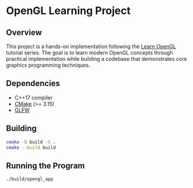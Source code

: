 # OpenGL Learning Project

## Overview

This project is a hands-on implementation following the [Learn OpenGL](https://learnopengl.com/) tutorial series. The goal is to learn modern OpenGL concepts through practical implementation while building a codebase that demonstrates core graphics programming techniques.

## Dependencies

+ C++17 compiler
+ [CMake](https://cmake.org/) (>= 3.15)
+ [GLFW](https://www.glfw.org/)

## Building

```bash
cmake -B build -S .
cmake --build build
```

## Running the Program

```bash
./build/opengl_app
```

